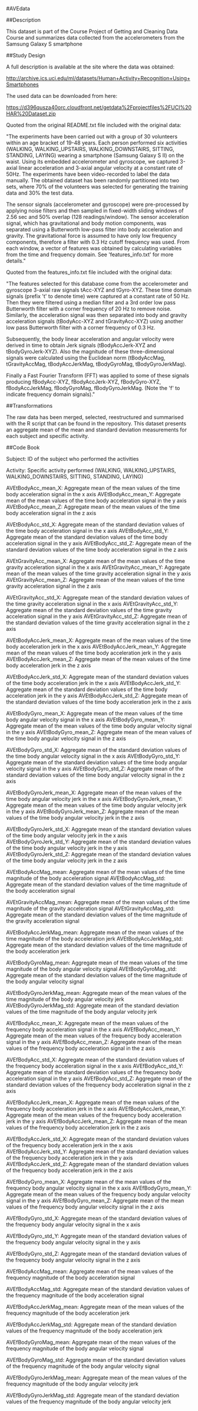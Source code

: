 #AVEdata

##Description

This dataset is part of the Course Project of Getting and Cleaning Data Course and summarizes data collected from the accelerometers from the Samsung Galaxy S smartphone

##Study Design

A full description is available at the site where the data was obtained: 

http://archive.ics.uci.edu/ml/datasets/Human+Activity+Recognition+Using+Smartphones 

The used data can be downloaded from here: 

https://d396qusza40orc.cloudfront.net/getdata%2Fprojectfiles%2FUCI%20HAR%20Dataset.zip

Quoted from the original README.txt file included with the original data:

"The experiments have been carried out with a group of 30 volunteers within an age bracket of 19-48 years. Each person performed six activities (WALKING, WALKING_UPSTAIRS, WALKING_DOWNSTAIRS, SITTING, STANDING, LAYING) wearing a smartphone (Samsung Galaxy S II) on the waist. Using its embedded accelerometer and gyroscope, we captured 3-axial linear acceleration and 3-axial angular velocity at a constant rate of 50Hz. The experiments have been video-recorded to label the data manually. The obtained dataset has been randomly partitioned into two sets, where 70% of the volunteers was selected for generating the training data and 30% the test data. 

The sensor signals (accelerometer and gyroscope) were pre-processed by applying noise filters and then sampled in fixed-width sliding windows of 2.56 sec and 50% overlap (128 readings/window). The sensor acceleration signal, which has gravitational and body motion components, was separated using a Butterworth low-pass filter into body acceleration and gravity. The gravitational force is assumed to have only low frequency components, therefore a filter with 0.3 Hz cutoff frequency was used. From each window, a vector of features was obtained by calculating variables from the time and frequency domain. See 'features_info.txt' for more details." 

Quoted from the features_info.txt file included with the original data:

"The features selected for this database come from the accelerometer and gyroscope 3-axial raw signals tAcc-XYZ and tGyro-XYZ. These time domain signals (prefix 't' to denote time) were captured at a constant rate of 50 Hz. Then they were filtered using a median filter and a 3rd order low pass Butterworth filter with a corner frequency of 20 Hz to remove noise. Similarly, the acceleration signal was then separated into body and gravity acceleration signals (tBodyAcc-XYZ and tGravityAcc-XYZ) using another low pass Butterworth filter with a corner frequency of 0.3 Hz. 

Subsequently, the body linear acceleration and angular velocity were derived in time to obtain Jerk signals (tBodyAccJerk-XYZ and tBodyGyroJerk-XYZ). Also the magnitude of these three-dimensional signals were calculated using the Euclidean norm (tBodyAccMag, tGravityAccMag, tBodyAccJerkMag, tBodyGyroMag, tBodyGyroJerkMag). 

Finally a Fast Fourier Transform (FFT) was applied to some of these signals producing fBodyAcc-XYZ, fBodyAccJerk-XYZ, fBodyGyro-XYZ, fBodyAccJerkMag, fBodyGyroMag, fBodyGyroJerkMag. (Note the 'f' to indicate frequency domain signals)."

##Transformations

The raw data has been merged, selected, reestructured and summarised with the R script that can be found in the repository. This dataset presents an aggregate mean of the mean and standard deviation measurements for each subject and specific activity.

##Code Book

Subject: ID of the subject who performed the activities

Activity: Specific activity performed (WALKING, WALKING_UPSTAIRS, WALKING_DOWNSTAIRS, SITTING, STANDING, LAYING)

AVEtBodyAcc_mean_X: Aggregate mean of the mean values of the time body acceleration signal in the x axis
AVEtBodyAcc_mean_Y: Aggregate mean of the mean values of the time body acceleration signal in the y axis
AVEtBodyAcc_mean_Z: Aggregate mean of the mean values of the time body acceleration signal in the z axis

AVEtBodyAcc_std_X: Aggregate mean of the standard deviation values of the time body acceleration signal in the x axis
AVEtBodyAcc_std_Y: Aggregate mean of the standard deviation  values of the time body acceleration signal in the y axis
AVEtBodyAcc_std_Z: Aggregate mean of the standard deviation  values of the time body acceleration signal in the z axis

AVEtGravityAcc_mean_X: Aggregate mean of the mean values of the time gravity acceleration signal in the x axis
AVEtGravityAcc_mean_Y: Aggregate mean of the mean values of the time gravity acceleration signal in the y axis
AVEtGravityAcc_mean_Z: Aggregate mean of the mean values of the time gravity acceleration signal in the z axis

AVEtGravityAcc_std_X: Aggregate mean of the standard deviation values of the time gravity acceleration signal in the x axis
AVEtGravityAcc_std_Y: Aggregate mean of the standard deviation  values of the time gravity acceleration signal in the y axis
AVEtGravityAcc_std_Z: Aggregate mean of the standard deviation  values of the time gravity acceleration signal in the z axis

AVEtBodyAccJerk_mean_X: Aggregate mean of the mean values of the time body acceleration jerk in the x axis
AVEtBodyAccJerk_mean_Y: Aggregate mean of the mean values of the time body acceleration jerk in the y axis
AVEtBodyAccJerk_mean_Z: Aggregate mean of the mean values of the time body acceleration jerk in the z axis

AVEtBodyAccJerk_std_X: Aggregate mean of the standard deviation values of the time body acceleration jerk in the x axis
AVEtBodyAccJerk_std_Y: Aggregate mean of the standard deviation values of the time body acceleration jerk in the y axis
AVEtBodyAccJerk_std_Z: Aggregate mean of the standard deviation values of the time body acceleration jerk in the z axis

AVEtBodyGyro_mean_X: Aggregate mean of the mean values of the time body angular velocity signal in the x axis
AVEtBodyGyro_mean_Y: Aggregate mean of the mean values of the time body angular velocity signal in the y axis
AVEtBodyGyro_mean_Z: Aggregate mean of the mean values of the time body angular velocity signal in the z axis

AVEtBodyGyro_std_X: Aggregate mean of the standard deviation values of the time body angular velocity signal in the x axis
AVEtBodyGyro_std_Y: Aggregate mean of the standard deviation  values of the time body angular velocity signal in the y axis
AVEtBodyGyro_std_Z: Aggregate mean of the standard deviation  values of the time body angular velocity signal in the z axis

AVEtBodyGyroJerk_mean_X: Aggregate mean of the mean values of the time body angular velocity jerk in the x axis
AVEtBodyGyroJerk_mean_Y: Aggregate mean of the mean values of the time body angular velocity jerk in the y axis
AVEtBodyGyroJerk_mean_Z: Aggregate mean of the mean values of the time body angular velocity jerk in the z axis

AVEtBodyGyroJerk_std_X: Aggregate mean of the standard deviation values of the time body angular velocity jerk in the x axis
AVEtBodyGyroJerk_std_Y: Aggregate mean of the standard deviation values of the time body angular velocity jerk in the y axis
AVEtBodyGyroJerk_std_Z: Aggregate mean of the standard deviation values of the time body angular velocity jerk in the z axis

AVEtBodyAccMag_mean: Aggregate mean of the mean values of the time magnitude of the body acceleration signal
AVEtBodyAccMag_std: Aggregate mean of the standard deviation values of the time magnitude of the body acceleration signal

AVEtGravityAccMag_mean: Aggregate mean of the mean values of the time magnitude of the gravity acceleration signal
AVEtGravityAccMag_std: Aggregate mean of the standard deviation values of the time magnitude of the gravity acceleration signal

AVEtBodyAccJerkMag_mean: Aggregate mean of the mean values of the time magnitude of the body acceleration jerk
AVEtBodyAccJerkMag_std: Aggregate mean of the standard deviation values of the time magnitude of the  body acceleration jerk

AVEtBodyGyroMag_mean: Aggregate mean of the mean values of the time magnitude of the body angular velocity signal
AVEtBodyGyroMag_std: Aggregate mean of the standard deviation values of the time magnitude of the body angular velocity signal

AVEtBodyGyroJerkMag_mean: Aggregate mean of the mean values of the time magnitude of the body angular velocity jerk
AVEtBodyGyroJerkMag_std: Aggregate mean of the standard deviation values of the time magnitude of the  body angular velocity jerk

AVEfBodyAcc_mean_X: Aggregate mean of the mean values of the frequency body acceleration signal in the x axis
AVEfBodyAcc_mean_Y: Aggregate mean of the mean values of the frequency body acceleration signal in the y axis
AVEfBodyAcc_mean_Z: Aggregate mean of the mean values of the frequency body acceleration signal in the z axis

AVEfBodyAcc_std_X: Aggregate mean of the standard deviation values of the frequency body acceleration signal in the x axis
AVEfBodyAcc_std_Y: Aggregate mean of the standard deviation  values of the frequency body acceleration signal in the y axis
AVEfBodyAcc_std_Z: Aggregate mean of the standard deviation  values of the frequency body acceleration signal in the z axis

AVEfBodyAccJerk_mean_X: Aggregate mean of the mean values of the frequency body acceleration jerk in the x axis
AVEfBodyAccJerk_mean_Y: Aggregate mean of the mean values of the frequency body acceleration jerk in the y axis
AVEfBodyAccJerk_mean_Z: Aggregate mean of the mean values of the frequency body acceleration jerk in the z axis

AVEfBodyAccJerk_std_X: Aggregate mean of the standard deviation values of the frequency body acceleration jerk in the x axis
AVEfBodyAccJerk_std_Y: Aggregate mean of the standard deviation values of the frequency body acceleration jerk in the y axis
AVEfBodyAccJerk_std_Z: Aggregate mean of the standard deviation values of the frequency body acceleration jerk in the z axis

AVEfBodyGyro_mean_X: Aggregate mean of the mean values of the frequency body angular velocity signal in the x axis
AVEfBodyGyro_mean_Y: Aggregate mean of the mean values of the frequency body angular velocity signal in the y axis
AVEfBodyGyro_mean_Z: Aggregate mean of the mean values of the frequency body angular velocity signal in the z axis

AVEfBodyGyro_std_X: Aggregate mean of the standard deviation values of the frequency body angular velocity signal in the x axis

AVEfBodyGyro_std_Y: Aggregate mean of the standard deviation  values of the frequency body angular velocity signal in the y axis

AVEfBodyGyro_std_Z: Aggregate mean of the standard deviation  values of the frequency body angular velocity signal in the z axis

AVEfBodyAccMag_mean: Aggregate mean of the mean values of the frequency magnitude of the body acceleration signal

AVEfBodyAccMag_std: Aggregate mean of the standard deviation values of the frequency magnitude of the body acceleration signal

AVEfBodyAccJerkMag_mean: Aggregate mean of the mean values of the frequency magnitude of the body acceleration jerk

AVEfBodyAccJerkMag_std: Aggregate mean of the standard deviation values of the frequency magnitude of the  body acceleration jerk

AVEfBodyGyroMag_mean: Aggregate mean of the mean values of the frequency magnitude of the body angular velocity signal

AVEfBodyGyroMag_std: Aggregate mean of the standard deviation values of the frequency magnitude of the body angular velocity signal

AVEfBodyGyroJerkMag_mean: Aggregate mean of the mean values of the frequency magnitude of the body angular velocity jerk

AVEfBodyGyroJerkMag_std: Aggregate mean of the standard deviation values of the frequency magnitude of the  body angular velocity jerk

